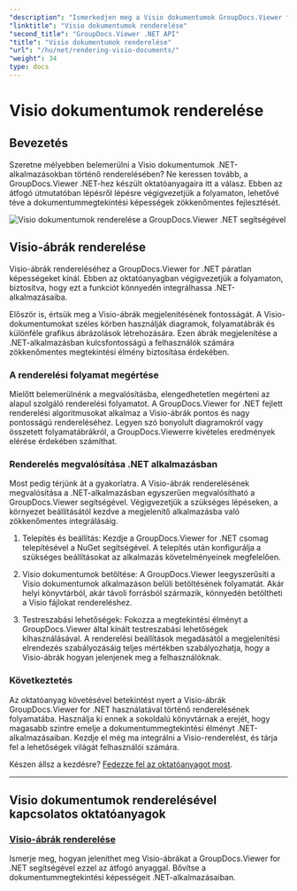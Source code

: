 ```yaml
---
"description": "Ismerkedjen meg a Visio dokumentumok GroupDocs.Viewer for .NET segítségével történő renderelésével kapcsolatos oktatóanyagokkal. Ismerje meg, hogyan bővítheti könnyedén a dokumentummegtekintési képességeit .NET alkalmazásaiban."
"linktitle": "Visio dokumentumok renderelése"
"second_title": "GroupDocs.Viewer .NET API"
"title": "Visio dokumentumok renderelése"
"url": "/hu/net/rendering-visio-documents/"
"weight": 34
type: docs
---
```

# Visio dokumentumok renderelése

## Bevezetés

Szeretne mélyebben belemerülni a Visio dokumentumok .NET-alkalmazásokban történő renderelésében? Ne keressen tovább, a GroupDocs.Viewer .NET-hez készült oktatóanyagaira itt a válasz. Ebben az átfogó útmutatóban lépésről lépésre végigvezetjük a folyamaton, lehetővé téve a dokumentummegtekintési képességek zökkenőmentes fejlesztését.

![Visio dokumentumok renderelése a GroupDocs.Viewer .NET segítségével](/viewer/rendering-visio-documents/image.png)

## Visio-ábrák renderelése

Visio-ábrák rendereléséhez a GroupDocs.Viewer for .NET páratlan képességeket kínál. Ebben az oktatóanyagban végigvezetjük a folyamaton, biztosítva, hogy ezt a funkciót könnyedén integrálhassa .NET-alkalmazásaiba.

Először is, értsük meg a Visio-ábrák megjelenítésének fontosságát. A Visio-dokumentumokat széles körben használják diagramok, folyamatábrák és különféle grafikus ábrázolások létrehozására. Ezen ábrák megjelenítése a .NET-alkalmazásban kulcsfontosságú a felhasználók számára zökkenőmentes megtekintési élmény biztosítása érdekében.

### A renderelési folyamat megértése

Mielőtt belemerülnénk a megvalósításba, elengedhetetlen megérteni az alapul szolgáló renderelési folyamatot. A GroupDocs.Viewer for .NET fejlett renderelési algoritmusokat alkalmaz a Visio-ábrák pontos és nagy pontosságú rendereléséhez. Legyen szó bonyolult diagramokról vagy összetett folyamatábrákról, a GroupDocs.Viewerre kivételes eredmények elérése érdekében számíthat.

### Renderelés megvalósítása .NET alkalmazásban

Most pedig térjünk át a gyakorlatra. A Visio-ábrák renderelésének megvalósítása a .NET-alkalmazásban egyszerűen megvalósítható a GroupDocs.Viewer segítségével. Végigvezetjük a szükséges lépéseken, a környezet beállításától kezdve a megjelenítő alkalmazásba való zökkenőmentes integrálásáig.

1. Telepítés és beállítás: Kezdje a GroupDocs.Viewer for .NET csomag telepítésével a NuGet segítségével. A telepítés után konfigurálja a szükséges beállításokat az alkalmazás követelményeinek megfelelően.

2. Visio dokumentumok betöltése: A GroupDocs.Viewer leegyszerűsíti a Visio dokumentumok alkalmazáson belüli betöltésének folyamatát. Akár helyi könyvtárból, akár távoli forrásból származik, könnyedén betöltheti a Visio fájlokat rendereléshez.

3. Testreszabási lehetőségek: Fokozza a megtekintési élményt a GroupDocs.Viewer által kínált testreszabási lehetőségek kihasználásával. A renderelési beállítások megadásától a megjelenítési elrendezés szabályozásáig teljes mértékben szabályozhatja, hogy a Visio-ábrák hogyan jelenjenek meg a felhasználóknak.

### Következtetés

Az oktatóanyag követésével betekintést nyert a Visio-ábrák GroupDocs.Viewer for .NET használatával történő renderelésének folyamatába. Használja ki ennek a sokoldalú könyvtárnak a erejét, hogy magasabb szintre emelje a dokumentummegtekintési élményt .NET-alkalmazásaiban. Kezdje el még ma integrálni a Visio-renderelést, és tárja fel a lehetőségek világát felhasználói számára.

Készen állsz a kezdésre? [Fedezze fel az oktatóanyagot most](./render-visio-figures/).

---

## Visio dokumentumok renderelésével kapcsolatos oktatóanyagok
### [Visio-ábrák renderelése](./render-visio-figures/)
Ismerje meg, hogyan jeleníthet meg Visio-ábrákat a GroupDocs.Viewer for .NET segítségével ezzel az átfogó anyaggal. Bővítse a dokumentummegtekintési képességeit .NET-alkalmazásaiban.